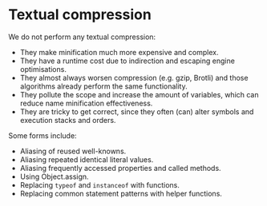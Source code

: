 # Textual compression

We do not perform any textual compression:

- They make minification much more expensive and complex.
- They have a runtime cost due to indirection and escaping engine optimisations.
- They almost always worsen compression (e.g. gzip, Brotli) and those algorithms already perform the same functionality.
- They pollute the scope and increase the amount of variables, which can reduce name minification effectiveness.
- They are tricky to get correct, since they often (can) alter symbols and execution stacks and orders.

Some forms include:

- Aliasing of reused well-knowns.
- Aliasing repeated identical literal values.
- Aliasing frequently accessed properties and called methods.
- Using Object.assign.
- Replacing `typeof` and `instanceof` with functions.
- Replacing common statement patterns with helper functions.
